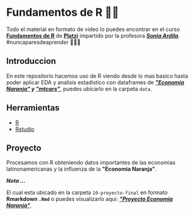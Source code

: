# Fundamentos de R 👨‍🔬

Todo el material en formato de video lo puedes encontrar en el curso **[Fundamentos de R](https://platzi.com/clases/fundamentos-r/)** de **[Platzi](https://platzi.com)** impartido por la profesora **_[Sonia Ardila](https://github.com/sap0408)_**. #nuncaparesdeaprender 💚💚💚

## Introduccion

En este repositorio hacemos uso de R viendo desde lo mas basico hasta poder aplicar EDA y analisis estadistico con dataframes de **_["Economia Naranja"](https://github.com/Davaria/Orange-Economy) y ["mtcars"](https://github.com/Davaria/mtcars)_**, puedes ubicarlo en la carpeta `data`.

## Herramientas

- [R](https://www.r-project.org/)
- [Rstudio](https://rstudio.com/products/rstudio/download/)

## Proyecto

Procesamos con R obteniendo datos importantes de las economias latinonamericanas y la influenza de la **"Economia Naranja"**.

**_Nota ..._**

El cual esta ubicado en la carpeta `10-proyecto-final` en formato **Rmarkdown `.Rmd`** o puedes visualizarlo aqui: **_["Proyecto Economia Naranja"](https://davaria.github.io/Fundamentos-de-R/)_**.
